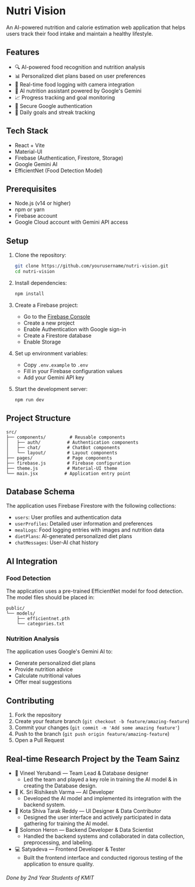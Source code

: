 # Nutri Vision

An AI-powered nutrition and calorie estimation web application that helps users track their food intake and maintain a healthy lifestyle.

## Features

- 🔍 AI-powered food recognition and nutrition analysis
- 📊 Personalized diet plans based on user preferences
- 📱 Real-time food logging with camera integration
- 💬 AI nutrition assistant powered by Google's Gemini
- 📈 Progress tracking and goal monitoring
- 🔐 Secure Google authentication
- 🎯 Daily goals and streak tracking

## Tech Stack

- React + Vite
- Material-UI
- Firebase (Authentication, Firestore, Storage)
- Google Gemini AI
- EfficientNet (Food Detection Model)

## Prerequisites

- Node.js (v14 or higher)
- npm or yarn
- Firebase account
- Google Cloud account with Gemini API access

## Setup

1. Clone the repository:
   ```bash
   git clone https://github.com/yourusername/nutri-vision.git
   cd nutri-vision
   ```

2. Install dependencies:
   ```bash
   npm install
   ```

3. Create a Firebase project:
   - Go to the [Firebase Console](https://console.firebase.google.com/)
   - Create a new project
   - Enable Authentication with Google sign-in
   - Create a Firestore database
   - Enable Storage

4. Set up environment variables:
   - Copy `.env.example` to `.env`
   - Fill in your Firebase configuration values
   - Add your Gemini API key

5. Start the development server:
   ```bash
   npm run dev
   ```

## Project Structure

```
src/
├── components/         # Reusable components
│   ├── auth/          # Authentication components
│   ├── chat/          # ChatBot components
│   └── layout/        # Layout components
├── pages/             # Page components
├── firebase.js        # Firebase configuration
├── theme.js           # Material-UI theme
└── main.jsx          # Application entry point
```

## Database Schema

The application uses Firebase Firestore with the following collections:

- `users`: User profiles and authentication data
- `userProfiles`: Detailed user information and preferences
- `mealLogs`: Food logging entries with images and nutrition data
- `dietPlans`: AI-generated personalized diet plans
- `chatMessages`: User-AI chat history

## AI Integration

### Food Detection

The application uses a pre-trained EfficientNet model for food detection. The model files should be placed in:

```
public/
└── models/
    ├── efficientnet.pth
    └── categories.txt
```

### Nutrition Analysis

The application uses Google's Gemini AI to:
- Generate personalized diet plans
- Provide nutrition advice
- Calculate nutritional values
- Offer meal suggestions

## Contributing

1. Fork the repository
2. Create your feature branch (`git checkout -b feature/amazing-feature`)
3. Commit your changes (`git commit -m 'Add some amazing feature'`)
4. Push to the branch (`git push origin feature/amazing-feature`)
5. Open a Pull Request

## Real-time Research Project by the Team Sainz

- 🧠 Vineel Yerubandi — Team Lead & Database designer
   - Led the team and played a key role in training the AI model & in creating the Database design.
- 🤖 K. Sri Rishikesh Varma — AI Developer
   - Developed the AI model and implemented its integration with the backend system.
- 🎨 Kota Shiva Tarak Reddy — UI Designer & Data Contributor
   - Designed the user interface and actively participated in data gathering for training the AI model.
- 🔧 Solomon Heron — Backend Developer & Data Scientist
   - Handled the backend systems and collaborated in data collection, preprocessing, and labeling.
- 💻 Satyadeva — Frontend Developer & Tester
   - Built the frontend interface and conducted rigorous testing of the application to ensure quality.
 
###### Done by 2nd Year Students of KMIT
